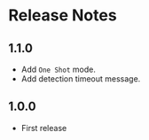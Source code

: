 # Release Notes

## 1.1.0

- Add `One Shot` mode.
- Add detection timeout message.

## 1.0.0

- First release